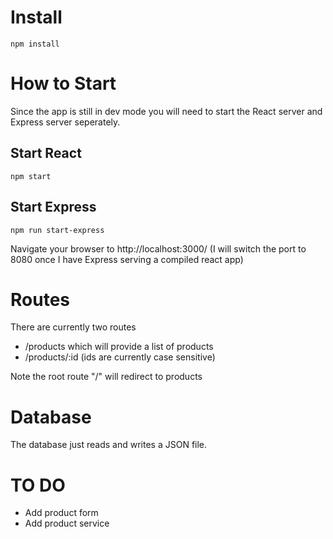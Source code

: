 # Install
`npm install`

# How to Start
Since the app is still in dev mode you will need to start the React server and Express server seperately.

## Start React
`npm start`

## Start Express
`npm run start-express`

Navigate your browser to http://localhost:3000/ (I will switch the port to 8080 once I have Express serving a compiled react app)

# Routes

There are currently two routes
- /products which will provide a list of products
- /products/:id (ids are currently case sensitive)

Note the root route "/" will redirect to products

# Database
The database just reads and writes a JSON file.

# TO DO
- Add product form
- Add product service